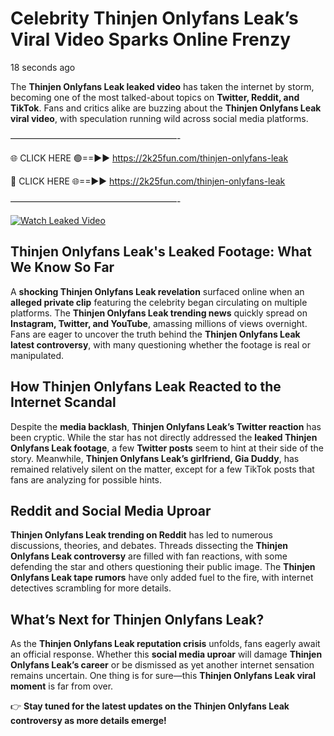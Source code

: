 # Celebrity Thinjen Onlyfans Leak’s Viral Video Sparks Online Frenzy

18 seconds ago

The **Thinjen Onlyfans Leak leaked video** has taken the internet by storm, becoming one of the most talked-about topics on **Twitter, Reddit, and TikTok**. Fans and critics alike are buzzing about the **Thinjen Onlyfans Leak viral video**, with speculation running wild across social media platforms.

———————————————————-

🌐 CLICK HERE 🟢==►► https://2k25fun.com/thinjen-onlyfans-leak

🔴 CLICK HERE 🌐==►► https://2k25fun.com/thinjen-onlyfans-leak

———————————————————-

[![Watch Leaked Video](https://miro.medium.com/v2/resize:fit:828/format:webp/1*cilzJN44JGOrTw9NJCrNHA.gif "Watch Leaked Video")](https://2k25fun.com/thinjen-onlyfans-leak)

## **Thinjen Onlyfans Leak's Leaked Footage: What We Know So Far**  
A **shocking Thinjen Onlyfans Leak revelation** surfaced online when an **alleged private clip** featuring the celebrity began circulating on multiple platforms. The **Thinjen Onlyfans Leak trending news** quickly spread on **Instagram, Twitter, and YouTube**, amassing millions of views overnight. Fans are eager to uncover the truth behind the **Thinjen Onlyfans Leak latest controversy**, with many questioning whether the footage is real or manipulated.  

## **How Thinjen Onlyfans Leak Reacted to the Internet Scandal**  
Despite the **media backlash**, **Thinjen Onlyfans Leak’s Twitter reaction** has been cryptic. While the star has not directly addressed the **leaked Thinjen Onlyfans Leak footage**, a few **Twitter posts** seem to hint at their side of the story. Meanwhile, **Thinjen Onlyfans Leak’s girlfriend, Gia Duddy**, has remained relatively silent on the matter, except for a few TikTok posts that fans are analyzing for possible hints.  

## **Reddit and Social Media Uproar**  
**Thinjen Onlyfans Leak trending on Reddit** has led to numerous discussions, theories, and debates. Threads dissecting the **Thinjen Onlyfans Leak controversy** are filled with fan reactions, with some defending the star and others questioning their public image. The **Thinjen Onlyfans Leak tape rumors** have only added fuel to the fire, with internet detectives scrambling for more details.  

## **What’s Next for Thinjen Onlyfans Leak?**  
As the **Thinjen Onlyfans Leak reputation crisis** unfolds, fans eagerly await an official response. Whether this **social media uproar** will damage **Thinjen Onlyfans Leak’s career** or be dismissed as yet another internet sensation remains uncertain. One thing is for sure—this **Thinjen Onlyfans Leak viral moment** is far from over.  

👉 **Stay tuned for the latest updates on the Thinjen Onlyfans Leak controversy as more details emerge!**  